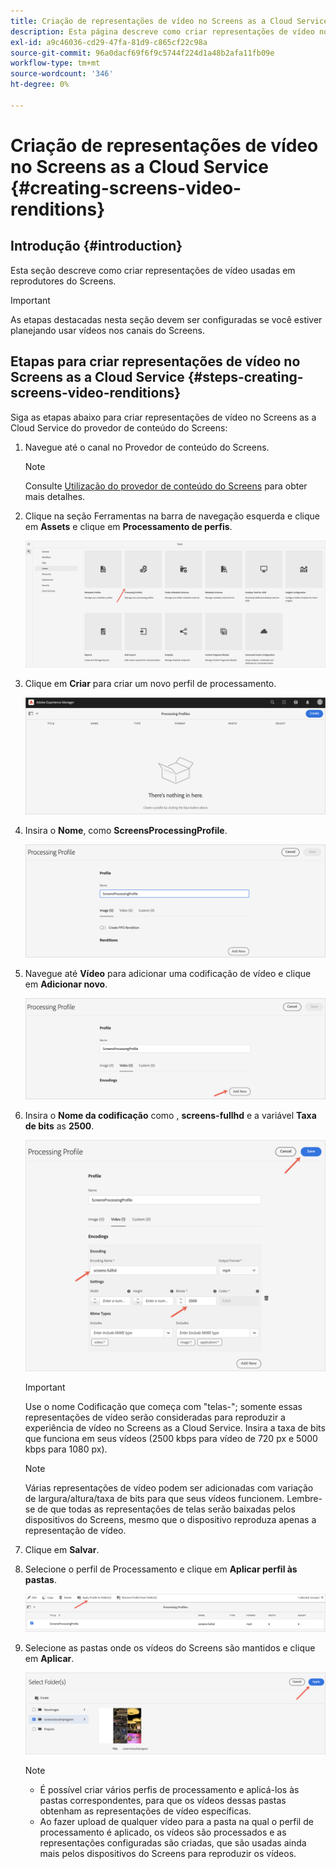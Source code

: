 ```yaml
---
title: Criação de representações de vídeo no Screens as a Cloud Service
description: Esta página descreve como criar representações de vídeo no Screens as a Cloud Service.
exl-id: a9c46036-cd29-47fa-81d9-c865cf22c98a
source-git-commit: 96a0dacf69f6f9c5744f224d1a48b2afa11fb09e
workflow-type: tm+mt
source-wordcount: '346'
ht-degree: 0%

---
```


# Criação de representações de vídeo no Screens as a Cloud Service {#creating-screens-video-renditions}

## Introdução {#introduction}

Esta seção descreve como criar representações de vídeo usadas em reprodutores do Screens.

>[!IMPORTANT]
>As etapas destacadas nesta seção devem ser configuradas se você estiver planejando usar vídeos nos canais do Screens.

## Etapas para criar representações de vídeo no Screens as a Cloud Service {#steps-creating-screens-video-renditions}

Siga as etapas abaixo para criar representações de vídeo no Screens as a Cloud Service do provedor de conteúdo do Screens:

1. Navegue até o canal no Provedor de conteúdo do Screens.

   >[!NOTE]
   >Consulte [Utilização do provedor de conteúdo do Screens](https://experienceleague.adobe.com/docs/experience-manager-cloud-service/screens-as-cloud-service/configure-screens-cloud/using-screens-content-provider.html?lang=en#screens-content-provider) para obter mais detalhes.

1. Clique na seção Ferramentas na barra de navegação esquerda e clique em **Assets** e clique em **Processamento de perfis**.

   ![](/help/screens-cloud/assets/configure/screens-cp-3.png)

1. Clique em **Criar** para criar um novo perfil de processamento.

   ![](/help/screens-cloud/assets/configure/screens-video-2.png)

1. Insira o **Nome**, como **ScreensProcessingProfile**.

   ![](/help/screens-cloud/assets/configure/screens-video-3.png)

1. Navegue até **Vídeo** para adicionar uma codificação de vídeo e clique em **Adicionar novo**.

   ![](/help/screens-cloud/assets/configure/screens-video-4a.png)

1. Insira o **Nome da codificação** como , **screens-fullhd** e a variável **Taxa de bits** as **2500**.

   ![](/help/screens-cloud/assets/configure/screens-video-4.png)

   >[!IMPORTANT]
   >Use o nome Codificação que começa com &quot;telas-&quot;; somente essas representações de vídeo serão consideradas para reproduzir a experiência de vídeo no Screens as a Cloud Service. Insira a taxa de bits que funciona em seus vídeos (2500 kbps para vídeo de 720 px e 5000 kbps para 1080 px).

   >[!NOTE]
   >Várias representações de vídeo podem ser adicionadas com variação de largura/altura/taxa de bits para que seus vídeos funcionem. Lembre-se de que todas as representações de telas serão baixadas pelos dispositivos do Screens, mesmo que o dispositivo reproduza apenas a representação de vídeo.

1. Clique em **Salvar**.

1. Selecione o perfil de Processamento e clique em **Aplicar perfil às pastas**.

   ![](/help/screens-cloud/assets/configure/screens-video-5.png)

1. Selecione as pastas onde os vídeos do Screens são mantidos e clique em **Aplicar**.

   ![](/help/screens-cloud/assets/configure/screens-video-6.png)

   >[!NOTE]
   >* É possível criar vários perfis de processamento e aplicá-los às pastas correspondentes, para que os vídeos dessas pastas obtenham as representações de vídeo específicas.
   >* Ao fazer upload de qualquer vídeo para a pasta na qual o perfil de processamento é aplicado, os vídeos são processados e as representações configuradas são criadas, que são usadas ainda mais pelos dispositivos do Screens para reproduzir os vídeos.

